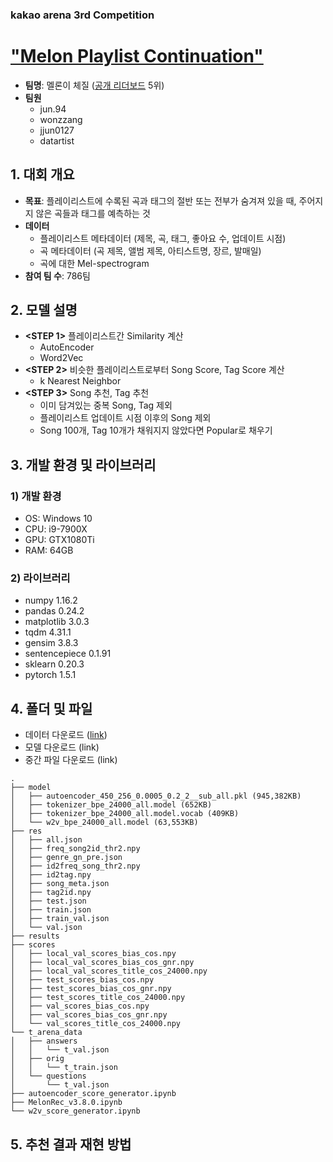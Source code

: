### kakao arena 3rd Competition
# ["Melon Playlist Continuation"](https://arena.kakao.com/c/7)
- **팀명**: 멜론이 체질 ([공개 리더보드](https://arena.kakao.com/c/7/leaderboard) 5위)
- **팀원**
  - jun.94
  - wonzzang
  - jjun0127
  - datartist
  
## 1. 대회 개요
- **목표**: 플레이리스트에 수록된 곡과 태그의 절반 또는 전부가 숨겨져 있을 때, 주어지지 않은 곡들과 태그를 예측하는 것
- **데이터**
  - 플레이리스트 메타데이터 (제목, 곡, 태그, 좋아요 수, 업데이트 시점)
  - 곡 메타데이터 (곡 제목, 앨범 제목, 아티스트명, 장르, 발매일)
  - 곡에 대한 Mel-spectrogram
- **참여 팀 수**: 786팀
  
## 2. 모델 설명
- **<STEP 1>** 플레이리스트간 Similarity 계산
  - AutoEncoder
  - Word2Vec
- **<STEP 2>** 비슷한 플레이리스트로부터 Song Score, Tag Score 계산
  - k Nearest Neighbor
- **<STEP 3>** Song 추천, Tag 추천
  - 이미 담겨있는 중복 Song, Tag 제외
  - 플레이리스트 업데이트 시점 이후의 Song 제외
  - Song 100개, Tag 10개가 채워지지 않았다면 Popular로 채우기

## 3. 개발 환경 및 라이브러리
### 1) 개발 환경
- OS: Windows 10
- CPU: i9-7900X
- GPU: GTX1080Ti
- RAM: 64GB
### 2) 라이브러리
- numpy 1.16.2
- pandas 0.24.2
- matplotlib 3.0.3
- tqdm 4.31.1
- gensim 3.8.3
- sentencepiece 0.1.91
- sklearn 0.20.3
- pytorch 1.5.1

## 4. 폴더 및 파일
- 데이터 다운로드 ([link](https://arena.kakao.com/c/7/data))
- 모델 다운로드 (link)
- 중간 파일 다운로드 (link)
~~~
.
├── model
│   ├── autoencoder_450_256_0.0005_0.2_2__sub_all.pkl (945,382KB)
│   ├── tokenizer_bpe_24000_all.model (652KB)
│   ├── tokenizer_bpe_24000_all.model.vocab (409KB)
│   └── w2v_bpe_24000_all.model (63,553KB)
├── res
│   ├── all.json
│   ├── freq_song2id_thr2.npy
│   ├── genre_gn_pre.json
│   ├── id2freq_song_thr2.npy
│   ├── id2tag.npy
│   ├── song_meta.json
│   ├── tag2id.npy
│   ├── test.json
│   ├── train.json
│   ├── train_val.json
│   └── val.json
├── results
├── scores
│   ├── local_val_scores_bias_cos.npy
│   ├── local_val_scores_bias_cos_gnr.npy
│   ├── local_val_scores_title_cos_24000.npy
│   ├── test_scores_bias_cos.npy
│   ├── test_scores_bias_cos_gnr.npy
│   ├── test_scores_title_cos_24000.npy
│   ├── val_scores_bias_cos.npy
│   ├── val_scores_bias_cos_gnr.npy
│   └── val_scores_title_cos_24000.npy
└── t_arena_data
│   ├── answers
│   │   └── t_val.json
│   ├── orig
│   │   └── t_train.json
│   └── questions
│       └── t_val.json
├── autoencoder_score_generator.ipynb
├── MelonRec_v3.8.0.ipynb
└── w2v_score_generator.ipynb
~~~

## 5. 추천 결과 재현 방법
